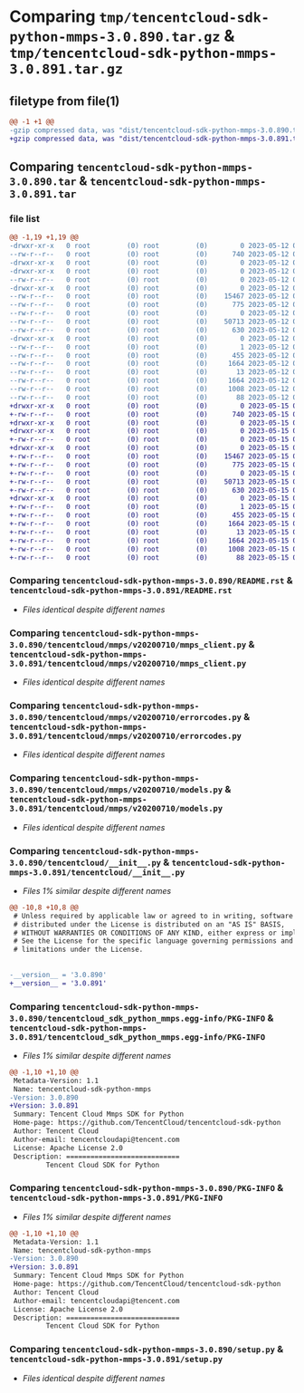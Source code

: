 # Comparing `tmp/tencentcloud-sdk-python-mmps-3.0.890.tar.gz` & `tmp/tencentcloud-sdk-python-mmps-3.0.891.tar.gz`

## filetype from file(1)

```diff
@@ -1 +1 @@
-gzip compressed data, was "dist/tencentcloud-sdk-python-mmps-3.0.890.tar", last modified: Fri May 12 03:06:34 2023, max compression
+gzip compressed data, was "dist/tencentcloud-sdk-python-mmps-3.0.891.tar", last modified: Mon May 15 03:50:20 2023, max compression
```

## Comparing `tencentcloud-sdk-python-mmps-3.0.890.tar` & `tencentcloud-sdk-python-mmps-3.0.891.tar`

### file list

```diff
@@ -1,19 +1,19 @@
-drwxr-xr-x   0 root         (0) root         (0)        0 2023-05-12 03:06:34.000000 tencentcloud-sdk-python-mmps-3.0.890/
--rw-r--r--   0 root         (0) root         (0)      740 2023-05-12 03:06:34.000000 tencentcloud-sdk-python-mmps-3.0.890/README.rst
-drwxr-xr-x   0 root         (0) root         (0)        0 2023-05-12 03:06:34.000000 tencentcloud-sdk-python-mmps-3.0.890/tencentcloud/
-drwxr-xr-x   0 root         (0) root         (0)        0 2023-05-12 03:06:34.000000 tencentcloud-sdk-python-mmps-3.0.890/tencentcloud/mmps/
--rw-r--r--   0 root         (0) root         (0)        0 2023-05-12 03:06:34.000000 tencentcloud-sdk-python-mmps-3.0.890/tencentcloud/mmps/__init__.py
-drwxr-xr-x   0 root         (0) root         (0)        0 2023-05-12 03:06:34.000000 tencentcloud-sdk-python-mmps-3.0.890/tencentcloud/mmps/v20200710/
--rw-r--r--   0 root         (0) root         (0)    15467 2023-05-12 03:06:34.000000 tencentcloud-sdk-python-mmps-3.0.890/tencentcloud/mmps/v20200710/mmps_client.py
--rw-r--r--   0 root         (0) root         (0)      775 2023-05-12 03:06:34.000000 tencentcloud-sdk-python-mmps-3.0.890/tencentcloud/mmps/v20200710/errorcodes.py
--rw-r--r--   0 root         (0) root         (0)        0 2023-05-12 03:06:34.000000 tencentcloud-sdk-python-mmps-3.0.890/tencentcloud/mmps/v20200710/__init__.py
--rw-r--r--   0 root         (0) root         (0)    50713 2023-05-12 03:06:34.000000 tencentcloud-sdk-python-mmps-3.0.890/tencentcloud/mmps/v20200710/models.py
--rw-r--r--   0 root         (0) root         (0)      630 2023-05-12 03:06:34.000000 tencentcloud-sdk-python-mmps-3.0.890/tencentcloud/__init__.py
-drwxr-xr-x   0 root         (0) root         (0)        0 2023-05-12 03:06:34.000000 tencentcloud-sdk-python-mmps-3.0.890/tencentcloud_sdk_python_mmps.egg-info/
--rw-r--r--   0 root         (0) root         (0)        1 2023-05-12 03:06:34.000000 tencentcloud-sdk-python-mmps-3.0.890/tencentcloud_sdk_python_mmps.egg-info/dependency_links.txt
--rw-r--r--   0 root         (0) root         (0)      455 2023-05-12 03:06:34.000000 tencentcloud-sdk-python-mmps-3.0.890/tencentcloud_sdk_python_mmps.egg-info/SOURCES.txt
--rw-r--r--   0 root         (0) root         (0)     1664 2023-05-12 03:06:34.000000 tencentcloud-sdk-python-mmps-3.0.890/tencentcloud_sdk_python_mmps.egg-info/PKG-INFO
--rw-r--r--   0 root         (0) root         (0)       13 2023-05-12 03:06:34.000000 tencentcloud-sdk-python-mmps-3.0.890/tencentcloud_sdk_python_mmps.egg-info/top_level.txt
--rw-r--r--   0 root         (0) root         (0)     1664 2023-05-12 03:06:34.000000 tencentcloud-sdk-python-mmps-3.0.890/PKG-INFO
--rw-r--r--   0 root         (0) root         (0)     1008 2023-05-12 03:06:34.000000 tencentcloud-sdk-python-mmps-3.0.890/setup.py
--rw-r--r--   0 root         (0) root         (0)       88 2023-05-12 03:06:34.000000 tencentcloud-sdk-python-mmps-3.0.890/setup.cfg
+drwxr-xr-x   0 root         (0) root         (0)        0 2023-05-15 03:50:20.000000 tencentcloud-sdk-python-mmps-3.0.891/
+-rw-r--r--   0 root         (0) root         (0)      740 2023-05-15 03:50:20.000000 tencentcloud-sdk-python-mmps-3.0.891/README.rst
+drwxr-xr-x   0 root         (0) root         (0)        0 2023-05-15 03:50:20.000000 tencentcloud-sdk-python-mmps-3.0.891/tencentcloud/
+drwxr-xr-x   0 root         (0) root         (0)        0 2023-05-15 03:50:20.000000 tencentcloud-sdk-python-mmps-3.0.891/tencentcloud/mmps/
+-rw-r--r--   0 root         (0) root         (0)        0 2023-05-15 03:50:20.000000 tencentcloud-sdk-python-mmps-3.0.891/tencentcloud/mmps/__init__.py
+drwxr-xr-x   0 root         (0) root         (0)        0 2023-05-15 03:50:20.000000 tencentcloud-sdk-python-mmps-3.0.891/tencentcloud/mmps/v20200710/
+-rw-r--r--   0 root         (0) root         (0)    15467 2023-05-15 03:50:20.000000 tencentcloud-sdk-python-mmps-3.0.891/tencentcloud/mmps/v20200710/mmps_client.py
+-rw-r--r--   0 root         (0) root         (0)      775 2023-05-15 03:50:20.000000 tencentcloud-sdk-python-mmps-3.0.891/tencentcloud/mmps/v20200710/errorcodes.py
+-rw-r--r--   0 root         (0) root         (0)        0 2023-05-15 03:50:20.000000 tencentcloud-sdk-python-mmps-3.0.891/tencentcloud/mmps/v20200710/__init__.py
+-rw-r--r--   0 root         (0) root         (0)    50713 2023-05-15 03:50:20.000000 tencentcloud-sdk-python-mmps-3.0.891/tencentcloud/mmps/v20200710/models.py
+-rw-r--r--   0 root         (0) root         (0)      630 2023-05-15 03:50:20.000000 tencentcloud-sdk-python-mmps-3.0.891/tencentcloud/__init__.py
+drwxr-xr-x   0 root         (0) root         (0)        0 2023-05-15 03:50:20.000000 tencentcloud-sdk-python-mmps-3.0.891/tencentcloud_sdk_python_mmps.egg-info/
+-rw-r--r--   0 root         (0) root         (0)        1 2023-05-15 03:50:20.000000 tencentcloud-sdk-python-mmps-3.0.891/tencentcloud_sdk_python_mmps.egg-info/dependency_links.txt
+-rw-r--r--   0 root         (0) root         (0)      455 2023-05-15 03:50:20.000000 tencentcloud-sdk-python-mmps-3.0.891/tencentcloud_sdk_python_mmps.egg-info/SOURCES.txt
+-rw-r--r--   0 root         (0) root         (0)     1664 2023-05-15 03:50:20.000000 tencentcloud-sdk-python-mmps-3.0.891/tencentcloud_sdk_python_mmps.egg-info/PKG-INFO
+-rw-r--r--   0 root         (0) root         (0)       13 2023-05-15 03:50:20.000000 tencentcloud-sdk-python-mmps-3.0.891/tencentcloud_sdk_python_mmps.egg-info/top_level.txt
+-rw-r--r--   0 root         (0) root         (0)     1664 2023-05-15 03:50:20.000000 tencentcloud-sdk-python-mmps-3.0.891/PKG-INFO
+-rw-r--r--   0 root         (0) root         (0)     1008 2023-05-15 03:50:20.000000 tencentcloud-sdk-python-mmps-3.0.891/setup.py
+-rw-r--r--   0 root         (0) root         (0)       88 2023-05-15 03:50:20.000000 tencentcloud-sdk-python-mmps-3.0.891/setup.cfg
```

### Comparing `tencentcloud-sdk-python-mmps-3.0.890/README.rst` & `tencentcloud-sdk-python-mmps-3.0.891/README.rst`

 * *Files identical despite different names*

### Comparing `tencentcloud-sdk-python-mmps-3.0.890/tencentcloud/mmps/v20200710/mmps_client.py` & `tencentcloud-sdk-python-mmps-3.0.891/tencentcloud/mmps/v20200710/mmps_client.py`

 * *Files identical despite different names*

### Comparing `tencentcloud-sdk-python-mmps-3.0.890/tencentcloud/mmps/v20200710/errorcodes.py` & `tencentcloud-sdk-python-mmps-3.0.891/tencentcloud/mmps/v20200710/errorcodes.py`

 * *Files identical despite different names*

### Comparing `tencentcloud-sdk-python-mmps-3.0.890/tencentcloud/mmps/v20200710/models.py` & `tencentcloud-sdk-python-mmps-3.0.891/tencentcloud/mmps/v20200710/models.py`

 * *Files identical despite different names*

### Comparing `tencentcloud-sdk-python-mmps-3.0.890/tencentcloud/__init__.py` & `tencentcloud-sdk-python-mmps-3.0.891/tencentcloud/__init__.py`

 * *Files 1% similar despite different names*

```diff
@@ -10,8 +10,8 @@
 # Unless required by applicable law or agreed to in writing, software
 # distributed under the License is distributed on an "AS IS" BASIS,
 # WITHOUT WARRANTIES OR CONDITIONS OF ANY KIND, either express or implied.
 # See the License for the specific language governing permissions and
 # limitations under the License.
 
 
-__version__ = '3.0.890'
+__version__ = '3.0.891'
```

### Comparing `tencentcloud-sdk-python-mmps-3.0.890/tencentcloud_sdk_python_mmps.egg-info/PKG-INFO` & `tencentcloud-sdk-python-mmps-3.0.891/tencentcloud_sdk_python_mmps.egg-info/PKG-INFO`

 * *Files 1% similar despite different names*

```diff
@@ -1,10 +1,10 @@
 Metadata-Version: 1.1
 Name: tencentcloud-sdk-python-mmps
-Version: 3.0.890
+Version: 3.0.891
 Summary: Tencent Cloud Mmps SDK for Python
 Home-page: https://github.com/TencentCloud/tencentcloud-sdk-python
 Author: Tencent Cloud
 Author-email: tencentcloudapi@tencent.com
 License: Apache License 2.0
 Description: ============================
         Tencent Cloud SDK for Python
```

### Comparing `tencentcloud-sdk-python-mmps-3.0.890/PKG-INFO` & `tencentcloud-sdk-python-mmps-3.0.891/PKG-INFO`

 * *Files 1% similar despite different names*

```diff
@@ -1,10 +1,10 @@
 Metadata-Version: 1.1
 Name: tencentcloud-sdk-python-mmps
-Version: 3.0.890
+Version: 3.0.891
 Summary: Tencent Cloud Mmps SDK for Python
 Home-page: https://github.com/TencentCloud/tencentcloud-sdk-python
 Author: Tencent Cloud
 Author-email: tencentcloudapi@tencent.com
 License: Apache License 2.0
 Description: ============================
         Tencent Cloud SDK for Python
```

### Comparing `tencentcloud-sdk-python-mmps-3.0.890/setup.py` & `tencentcloud-sdk-python-mmps-3.0.891/setup.py`

 * *Files identical despite different names*

